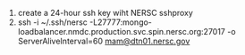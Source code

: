 1. create a 24-hour ssh key wiht NERSC sshproxy
1. ssh -i ~/.ssh/nersc -L27777:mongo-loadbalancer.nmdc.production.svc.spin.nersc.org:27017 -o ServerAliveInterval=60 mam@dtn01.nersc.gov
